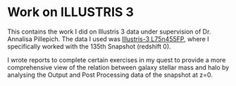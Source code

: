 # Work on ILLUSTRIS 3

This contains the work I did on Illustris 3 data under supervision of Dr. Annalisa Pillepich.
The data I used was [Illustris-3 L75n455FP], where I specifically worked with the 135th Snapshot (redshift 0). 

I wrote reports to complete certain exercises in my quest to provide a more comprehensive view of the relation between galaxy stellar mass and halo by analysing the Output 
and Post Processing data of the snapshot at z=0. 


[Illustris-3 L75n455FP]: <https://www.illustris-project.org/data/downloads/Illustris-3/>
